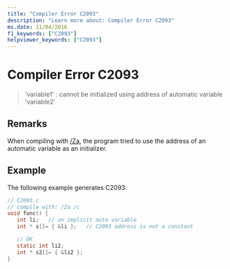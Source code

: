 ```yaml
---
title: "Compiler Error C2093"
description: "Learn more about: Compiler Error C2093"
ms.date: 11/04/2016
f1_keywords: ["C2093"]
helpviewer_keywords: ["C2093"]
---
```

# Compiler Error C2093

> 'variable1' : cannot be initialized using address of automatic variable 'variable2'

## Remarks

When compiling with [/Za](../../build/reference/za-ze-disable-language-extensions.md), the program tried to use the address of an automatic variable as an initializer.

## Example

The following example generates C2093:

```c
// C2093.c
// compile with: /Za /c
void func() {
   int li;   // an implicit auto variable
   int * s[]= { &li };   // C2093 address is not a constant

   // OK
   static int li2;
   int * s2[]= { &li2 };
}
```

